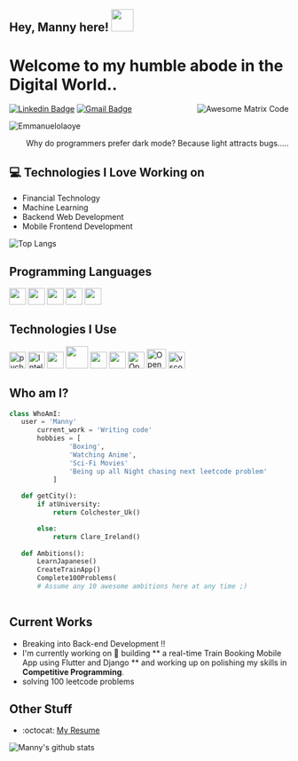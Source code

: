
## Hey, Manny here!  <img src="https://i.giphy.com/media/v1.Y2lkPTc5MGI3NjExbzYzbjVwdWZ2YWplcXF2M2pjZXYzeXIyOXIxeGVja3p3cnBqam9wZiZlcD12MV9pbnRlcm5hbF9naWZfYnlfaWQmY3Q9Zw/GRPy8MKag9U1U88hzY/giphy.gif" width="40px" height="40px">


<h1>Welcome to my humble abode in the Digital World..</h1> 

<img src = 'https://i.giphy.com/media/v1.Y2lkPTc5MGI3NjExa2Y5eW1mdWNuaHRxcW5vbnNjNnhueTQ3cmJwajVzcno4b2V2MHFiNyZlcD12MV9pbnRlcm5hbF9naWZfYnlfaWQmY3Q9Zw/bGgsc5mWoryfgKBx1u/giphy.gif' alt = 'Awesome Matrix Code' align='right'/>

[![Linkedin Badge](https://img.shields.io/badge/-eolaoye-blue?style=flat-square&logo=Linkedin&logoColor=white&link=https://www.linkedin.com/in/eolaoye)](https://www.linkedin.com/in/eolaoye) 
[![Gmail Badge](https://img.shields.io/badge/-emmanuelolaoye44@gmail.com-c14438?style=flat-square&logo=Gmail&logoColor=white&link=mailto:emmanuelolaoye44@gmail.com)](mailto:emmanuelolaoye44@gmail.com) 

<p align="left"> <img src="https://komarev.com/ghpvc/?username=Emmanuelolaoye" alt="Emmanuelolaoye" /> </p>

<div style="text-align: right">Why do programmers prefer dark mode? Because light attracts bugs..... </div>

## :computer: Technologies I Love Working on
* Financial Technology
* Machine Learning
* Backend Web Development
* Mobile Frontend Development

![Top Langs](https://github-readme-stats.vercel.app/api/top-langs/?username=Emmanuelolaoye&size_weight=0.01&count_weight=0.7&layout=compact&theme=radical)


## Programming Languages
<img src = 'https://github.com/MarikIshtar007/MarikIshtar007/blob/master/images/python2.png' height='30'/> <img src='https://github.com/MarikIshtar007/MarikIshtar007/blob/master/images/java.svg' width='30'/> <img src = 'https://github.com/MarikIshtar007/MarikIshtar007/blob/master/images/cpp.svg' width='30'/>   <img src = 'https://github.com/MarikIshtar007/MarikIshtar007/blob/master/images/html.svg' width='30'/>  <img src = 'https://github.com/MarikIshtar007/MarikIshtar007/blob/master/images/css.svg' width='30'/> 
 
 ## Technologies I Use
 <img src = 'https://github.com/user-attachments/assets/eaa4e106-01e7-478a-b2b9-ced5ef349446' alt='pycharm' width='30'/> <img src = 'https://github.com/user-attachments/assets/3feafdcc-6b51-41f9-817d-c080e5e99a9e' alt='IntelliJ' width='30'/> <img src = 'https://github.com/MarikIshtar007/MarikIshtar007/blob/master/images/flutter-logo.svg' width='30'/> 
 <img src = 'https://github.com/MarikIshtar007/MarikIshtar007/blob/master/images/django.svg' height='40'/> 
 <img src = 'https://github.com/MarikIshtar007/MarikIshtar007/blob/master/images/flask.png' width='30'/> 
 <img src = 'https://github.com/MarikIshtar007/MarikIshtar007/blob/master/images/git.svg' width='30'/> <img src='https://github.com/user-attachments/assets/73b00086-a507-4c25-8805-02ffe27e73ab' alt='OpenCV' width='30'/> <img src='https://github.com/user-attachments/assets/beeff728-16ed-4cf3-9417-42d05d3d0ff3' alt='OpenCV' width='35'/> <img src = 'https://github.com/user-attachments/assets/413596b5-e2eb-4996-84b8-d0115f1e7698' alt='vscode' width='30'/> 





 
 
 ## Who am I?
 ```python
 class WhoAmI:
 	user = 'Manny'
		current_work = 'Writing code'
		hobbies = [
				'Boxing',
				'Watching Anime',
				'Sci-Fi Movies'
				'Being up all Night chasing next leetcode problem'
			]
	
	def getCity():
		if atUniversity:
			return Colchester_Uk()

		else:
			return Clare_Ireland()
	
	def Ambitions():
		LearnJapanese()
		CreateTrainApp()
		Complete100Problems(
		# Assume any 10 awesome ambitions here at any time ;)
	
 ```
 
## Current Works
 * Breaking into Back-end Development !!
 * I'm currently working on 🚂 building ** a real-time Train Booking Mobile App using Flutter and Django ** and working up on polishing my skills  in **Competitive Programming**.
 * solving 100 leetcode problems
 
## Other Stuff
  - :octocat: [My Resume](https://rb.gy/0jpxc1)

![Manny's github stats](https://github-readme-stats.vercel.app/api?username=EmmanuelOlaoye&show_icons=true&hide=[%22issues%22]&theme=radical)
 
 
